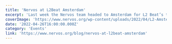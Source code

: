 ```yaml
---
title: 'Nervos at L2Beat Amsterdam'
excerpt: 'Last week the Nervos team headed to Amsterdam for L2 Beat’s two-day technical conference dedicated to Ethereum L2 Scaling. Some of the top blockchain platforms that provide Layer 2 solutions were ther'
coverImage: 'https://www.nervos.org/wp-content/uploads/2022/04/L2-Amsterdam-810x456.png'
date: '2022-04-26T16:00:00.000Z'
category: 'Events'
link: 'https://www.nervos.org/blog/nervos-at-l2beat-amsterdam'
---
```


